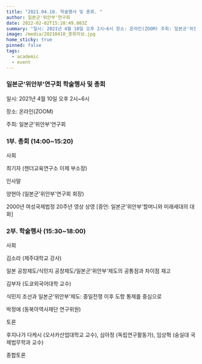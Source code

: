 ```yaml
---
title: "2021.04.10. 학술행사 및 총회. "
author: 일본군'위안부'연구회
date: 2022-02-02T15:28:49.803Z
summary: "일시: 2021년 4월 10일 오후 2시~6시 장소: 온라인(ZOOM) 주최: 일본군'위안부'연구회"
image: /media/20210410_총회자보.jpg
home_sticky: true
pinned: false
tags:
  - academic
  - event
---
```

### 일본군'위안부'연구회 학술행사 및 총회

일시: 2021년 4월 10일 오후 2시~6시 

장소: 온라인(ZOOM)

주최: 일본군'위안부'연구회 



### 1부. 총회 (14:00~15:20) 

사회

최기자 (젠더교육연구소 이제 부소장)

인사말

양현아 (일본군'위안부'연구회 회장) 

2000년 여성국제법정 20주년 영상 상영 \[증언: 일본군'위안부'할머니와 미래세대의 대화]



### 2부. 학술행사 (15:30~18:00)

사회

김소라 (제주대학교 강사)

일본 공창제도/식민지 공창제도/일본군'위안부'제도의 공통점과 차이점 재고

김부자 (도쿄외국어대학 교수)

식민지 조선과 일본군'위안부'제도: 중일전쟁 이후 도항 통제를 중심으로

박정애 (동북아역사재단 연구위원)

토론

후지나가 다케시 (오사카산업대학교 교수), 심아정 (독립연구활동가), 임상혁 (숭실대 국제법무학과 교수)

종합토론